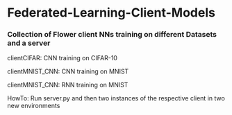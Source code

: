 # Federated-Learning-Client-Models
### Collection of Flower client NNs training on different Datasets and a server

clientCIFAR: CNN training on CIFAR-10

clientMNIST_CNN: CNN training on MNIST

clientMNIST_CNN: RNN training on MNIST

HowTo: Run server.py  and then two instances of the respective client in two new environments

